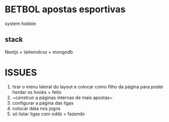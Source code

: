 # BETBOL apostas esportivas

system hobbie

## stack
Nextjs + tailwindcss + mongodb

# ISSUES
1. tirar o menu lateral do layout e colocar como filho da página para poder herdar os hooks = feito
2. ~construir a páginas internas de mais apostas~
3. configurar a página das ligas
4. colocar data nos jogos
5. só listar ligas com odds = fazendo